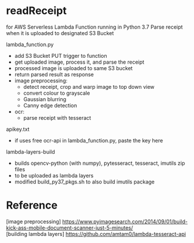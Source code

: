 # readReceipt
for AWS Serverless Lambda Function
running in Python 3.7
Parse receipt when it is uploaded to designated S3 Bucket

lambda_function.py
- add S3 Bucket PUT trigger to function
- get uploaded image, process it, and parse the receipt
- processed image is uploaded to same S3 bucket
- return parsed result as response
- image preprocessing: 
    - detect receipt, crop and warp image to top down view
    - convert colour to grayscale
    - Gaussian blurring
    - Canny edge detection
- ocr:
    - parse receipt with tesseract

apikey.txt
- if uses free ocr-api in lambda_function.py, paste the key here

lambda-layers-build
- builds opencv-python (with numpy), pytesseract, tesseract, imutils zip files
- to be uploaded as lambda layers
- modified build_py37_pkgs.sh to also build imutils package


# Reference
[image preprocessing] https://www.pyimagesearch.com/2014/09/01/build-kick-ass-mobile-document-scanner-just-5-minutes/ <br />
[building lambda layers] https://github.com/amtam0/lambda-tesseract-api
